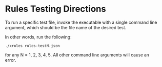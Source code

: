 # Rules Testing Directions

To run a specific test file, invoke the executable with a single
command line argument, which should be the file name of the
desired test.

In other words, run the following:

```
./xrules rules-testN.json
```

for any N = 1, 2, 3, 4, 5. All other command line arguments will
cause an error.
